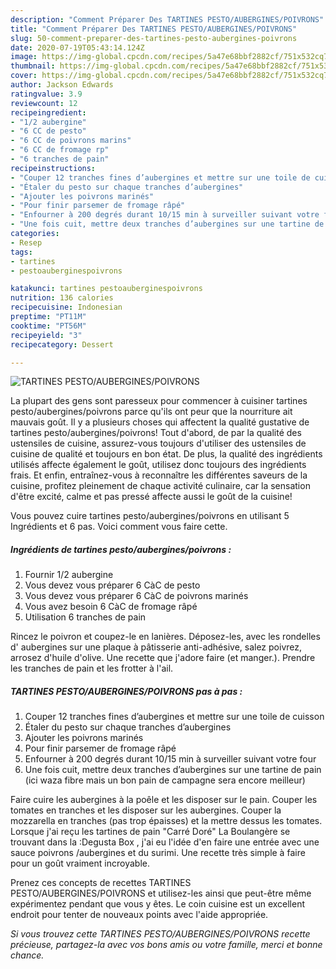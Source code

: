 ```yaml
---
description: "Comment Préparer Des TARTINES PESTO/AUBERGINES/POIVRONS"
title: "Comment Préparer Des TARTINES PESTO/AUBERGINES/POIVRONS"
slug: 50-comment-preparer-des-tartines-pesto-aubergines-poivrons
date: 2020-07-19T05:43:14.124Z
image: https://img-global.cpcdn.com/recipes/5a47e68bbf2882cf/751x532cq70/tartines-pestoauberginespoivrons-photo-principale-de-la-recette.jpg
thumbnail: https://img-global.cpcdn.com/recipes/5a47e68bbf2882cf/751x532cq70/tartines-pestoauberginespoivrons-photo-principale-de-la-recette.jpg
cover: https://img-global.cpcdn.com/recipes/5a47e68bbf2882cf/751x532cq70/tartines-pestoauberginespoivrons-photo-principale-de-la-recette.jpg
author: Jackson Edwards
ratingvalue: 3.9
reviewcount: 12
recipeingredient:
- "1/2 aubergine"
- "6 CC de pesto"
- "6 CC de poivrons marins"
- "6 CC de fromage rp"
- "6 tranches de pain"
recipeinstructions:
- "Couper 12 tranches fines d’aubergines et mettre sur une toile de cuisson"
- "Étaler du pesto sur chaque tranches d’aubergines"
- "Ajouter les poivrons marinés"
- "Pour finir parsemer de fromage râpé"
- "Enfourner à 200 degrés durant 10/15 min à surveiller suivant votre four"
- "Une fois cuit, mettre deux tranches d’aubergines sur une tartine de pain (ici waza fibre mais un bon pain de campagne sera encore meilleur)"
categories:
- Resep
tags:
- tartines
- pestoauberginespoivrons

katakunci: tartines pestoauberginespoivrons 
nutrition: 136 calories
recipecuisine: Indonesian
preptime: "PT11M"
cooktime: "PT56M"
recipeyield: "3"
recipecategory: Dessert

---
```



![TARTINES PESTO/AUBERGINES/POIVRONS](https://img-global.cpcdn.com/recipes/5a47e68bbf2882cf/751x532cq70/tartines-pestoauberginespoivrons-photo-principale-de-la-recette.jpg)

La plupart des gens sont paresseux pour commencer à cuisiner tartines pesto/aubergines/poivrons parce qu'ils ont peur que la nourriture ait mauvais goût. Il y a plusieurs choses qui affectent la qualité gustative de tartines pesto/aubergines/poivrons! Tout d'abord, de par la qualité des ustensiles de cuisine, assurez-vous toujours d'utiliser des ustensiles de cuisine de qualité et toujours en bon état. De plus, la qualité des ingrédients utilisés affecte également le goût, utilisez donc toujours des ingrédients frais. Et enfin, entraînez-vous à reconnaître les différentes saveurs de la cuisine, profitez pleinement de chaque activité culinaire, car la sensation d'être excité, calme et pas pressé affecte aussi le goût de la cuisine!

<!--inarticleads1-->

Vous pouvez cuire tartines pesto/aubergines/poivrons en utilisant 5 Ingrédients et 6 pas. Voici comment vous faire cette.

##### Ingrédients de tartines pesto/aubergines/poivrons :

1. Fournir 1/2 aubergine
1. Vous devez vous préparer 6 CàC de pesto
1. Vous devez vous préparer 6 CàC de poivrons marinés
1. Vous avez besoin 6 CàC de fromage râpé
1. Utilisation 6 tranches de pain


Rincez le poivron et coupez-le en lanières. Déposez-les, avec les rondelles d&#39; aubergines sur une plaque à pâtisserie anti-adhésive, salez poivrez, arrosez d&#39;huile d&#39;olive. Une recette que j&#39;adore faire (et manger.). Prendre les tranches de pain et les frotter à l&#39;ail. 

<!--inarticleads2-->

##### TARTINES PESTO/AUBERGINES/POIVRONS pas à pas :

1. Couper 12 tranches fines d’aubergines et mettre sur une toile de cuisson
1. Étaler du pesto sur chaque tranches d’aubergines
1. Ajouter les poivrons marinés
1. Pour finir parsemer de fromage râpé
1. Enfourner à 200 degrés durant 10/15 min à surveiller suivant votre four
1. Une fois cuit, mettre deux tranches d’aubergines sur une tartine de pain (ici waza fibre mais un bon pain de campagne sera encore meilleur)


Faire cuire les aubergines à la poêle et les disposer sur le pain. Couper les tomates en tranches et les disposer sur les aubergines. Couper la mozzarella en tranches (pas trop épaisses) et la mettre dessus les tomates. Lorsque j&#39;ai reçu les tartines de pain &#34;Carré Doré&#34; La Boulangère se trouvant dans la :Degusta Box , j&#39;ai eu l&#39;idée d&#39;en faire une entrée avec une sauce poivrons /aubergines et du surimi. Une recette très simple à faire pour un goût vraiment incroyable. 

<!--inarticleads1-->

<p>
Prenez ces concepts de recettes TARTINES PESTO/AUBERGINES/POIVRONS et utilisez-les ainsi que peut-être même expérimentez pendant que vous y êtes. Le coin cuisine est un excellent endroit pour tenter de nouveaux points avec l'aide appropriée.
</p>

<p>
<i>Si vous trouvez cette TARTINES PESTO/AUBERGINES/POIVRONS recette précieuse, partagez-la avec vos bons amis ou votre famille, merci et bonne chance.</i>
</p>

